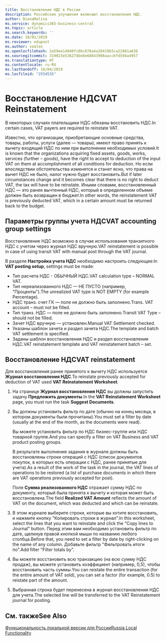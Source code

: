 ```yaml
---
title: Восстановление НДС в России
description: Российские улучшения включают восстановление НДС.
author: DianaMalina
ms.service: dynamics365-business-central
ms.topic: article
ms.search.keywords: ''
ms.date: 10/01/2019
ms.reviewer: edupont
ms.author: soalex
ms.openlocfilehash: 2a59ee14840fc0bc878a4a28419b5ca22881a836
ms.sourcegitcommit: 319023e53627dbe8e68643908aacc6fd594a4957
ms.translationtype: HT
ms.contentlocale: ru-RU
ms.lasthandoff: 10/04/2019
ms.locfileid: "2554535"
---
```

# <a name="vat-reinstatement"></a><span data-ttu-id="8a687-103">Восстановление НДС</span><span class="sxs-lookup"><span data-stu-id="8a687-103">VAT Reinstatement</span></span>

<span data-ttu-id="8a687-104">В некоторых случаях плательщики НДС обязаны восстановить НДС.</span><span class="sxs-lookup"><span data-stu-id="8a687-104">In certain cases, VAT payers are required to reinstate VAT.</span></span>

<span data-ttu-id="8a687-105">Известно, что организации, приобретающие основные средства, товары, работы, услуги (далее — товары), имеют право принять к вычету входящий НДС по ним при выполнении необходимых условий.</span><span class="sxs-lookup"><span data-stu-id="8a687-105">It is known that the organizations acquiring fixed assets, goods, works, services (further – goods), have the right to accept to deduction of the input VAT on them at accomplishment of all conditions for deduction.</span></span> <span data-ttu-id="8a687-106">Но если впоследствии обстоятельства изменятся и станет ясно, что права на вычет НДС не было, налог нужно будет восстановить.</span><span class="sxs-lookup"><span data-stu-id="8a687-106">But if later circumstances change and it becomes clear that there is no right to deduct VAT, the tax will have to be reinstate.</span></span> <span data-ttu-id="8a687-107">Иными словами, восстановленный НДС — это ранее вычтенный НДС, который в определенном объеме должен быть возвращен в бюджет.</span><span class="sxs-lookup"><span data-stu-id="8a687-107">In other words, the reinstatement VAT is previously deducted VAT, which in a certain amount must be returned back to the budget.</span></span>

## <a name="vat-accounting-group-settings"></a><span data-ttu-id="8a687-108">Параметры группы учета НДС</span><span class="sxs-lookup"><span data-stu-id="8a687-108">VAT accounting group settings</span></span>  

<span data-ttu-id="8a687-109">Восстановление НДС возможно в случае использования транзитного НДС с учетом через журнал НДС вручную.</span><span class="sxs-lookup"><span data-stu-id="8a687-109">VAT reinstatement is possible in case of using transit VAT with manual post through the VAT journal.</span></span>  

<span data-ttu-id="8a687-110">В разделе **Настройка учета НДС** необходимо настроить следующее:</span><span class="sxs-lookup"><span data-stu-id="8a687-110">In **VAT posting setup**, settings must be made:</span></span>  

- <span data-ttu-id="8a687-111">Тип расчета НДС - ОБЫЧНЫЙ НДС.</span><span class="sxs-lookup"><span data-stu-id="8a687-111">VAT calculation type – NORMAL VAT.</span></span>
-  <span data-ttu-id="8a687-112">Тип нереализованного НДС — НЕ ПУСТО (например, "Проценты").</span><span class="sxs-lookup"><span data-stu-id="8a687-112">The unrealized VAT type is NOT EMPTY (for example Percentage).</span></span>  
- <span data-ttu-id="8a687-113">НДС транз. счет ГК — поле не должно быть заполнено.</span><span class="sxs-lookup"><span data-stu-id="8a687-113">Trans. VAT account – must not be filled.</span></span>
- <span data-ttu-id="8a687-114">Тип транз. НДС — поле не должно быть заполнено.</span><span class="sxs-lookup"><span data-stu-id="8a687-114">Transit VAT Type – should not be filled.</span></span>  
- <span data-ttu-id="8a687-115">Зачет НДС вручную — установлен.</span><span class="sxs-lookup"><span data-stu-id="8a687-115">Manual VAT Settlement checked.</span></span>  
- <span data-ttu-id="8a687-116">Указаны шаблон зачета и раздел зачета НДС.</span><span class="sxs-lookup"><span data-stu-id="8a687-116">The template and batch VAT settlement is specified.</span></span>  
- <span data-ttu-id="8a687-117">Заданы шаблон восстановления НДС и раздел восстановления НДС.</span><span class="sxs-lookup"><span data-stu-id="8a687-117">VAT reinstatement template and VAT reinstatement batch – set.</span></span>

## <a name="vat-reinstatement"></a><span data-ttu-id="8a687-118">Восстановление НДС</span><span class="sxs-lookup"><span data-stu-id="8a687-118">VAT reinstatement</span></span>

<span data-ttu-id="8a687-119">Для восстановления ранее принятого к вычету НДС используется **Журнал восстановления НДС**.</span><span class="sxs-lookup"><span data-stu-id="8a687-119">To reinstate previously accepted for deduction of VAT used **VAT Reinstatement Worksheet**.</span></span>

1. <span data-ttu-id="8a687-120">На странице **Журнал восстановления НДС** вы должны запустить задачу **Предложить документы**.</span><span class="sxs-lookup"><span data-stu-id="8a687-120">In the **VAT Reinstatement Worksheet** page, you must run the task **Suggest Documents**.</span></span>  

2. <span data-ttu-id="8a687-121">Вы должны установить фильтр по дате (обычно на конец месяца, в котором документы были прочитаны).</span><span class="sxs-lookup"><span data-stu-id="8a687-121">You must set a filter by date (usually at the end of the month, as the documents were read).</span></span>  

    <span data-ttu-id="8a687-122">Вы можете установить фильтр по НДС бизнес-группе или НДС товарной группе.</span><span class="sxs-lookup"><span data-stu-id="8a687-122">And you can specify a filter on VAT Business and VAT product posting groups.</span></span>  

    <span data-ttu-id="8a687-123">В результате выполнения задания в журнале должны быть восстановлены строки операций с НДС (список документов покупок, в которых есть операции с НДС, ранее принятые для учета).</span><span class="sxs-lookup"><span data-stu-id="8a687-123">As a result of the work of the task in the journal, the VAT lines of operations to be restored (a list of purchase documents in which there are VAT operations previously accepted for post).</span></span>

    <span data-ttu-id="8a687-124">Поле **Сумма реализованного НДС** отражает сумму НДС по документу, который была принята к вычету и которая может быть восстановлена.</span><span class="sxs-lookup"><span data-stu-id="8a687-124">The field **Realized VAT Amount** reflects the amount of VAT on the document, which was deducted and which can be reinstate.</span></span>

3. <span data-ttu-id="8a687-125">В этом журнале выберите строки, которые вы хотите восстановить, и нажмите кнопку "Копировать строки в журнал".</span><span class="sxs-lookup"><span data-stu-id="8a687-125">In this worksheet, select the lines that you want to reinstate and click the "Copy lines to Journal" button.</span></span> <span data-ttu-id="8a687-126">Перед этим вам необходимо установить фильтр по дате, щелкнув правой кнопкой мыши по названию любого столбца.</span><span class="sxs-lookup"><span data-stu-id="8a687-126">Before that, you need to set a filter by date by right-clicking on the name of any column.</span></span> <span data-ttu-id="8a687-127">Добавьте фильтр "Фильтровать итоги по".</span><span class="sxs-lookup"><span data-stu-id="8a687-127">Add filter "Filter totals by".</span></span>
4. <span data-ttu-id="8a687-128">Вы можете восстановить всю транзакцию (на всю сумму НДС продаж), вы можете установить коэффициент (например, 0,5), чтобы восстановить часть суммы.</span><span class="sxs-lookup"><span data-stu-id="8a687-128">You can reistate the entire transaction (for the entire amount of VAT sold), you can set a factor (for example, 0.5) to reistate part of the amount.</span></span>
5. <span data-ttu-id="8a687-129">Выбранная строка будет перенесена в журнал восстановления НДС для учета.</span><span class="sxs-lookup"><span data-stu-id="8a687-129">The selected line will be transferred to the VAT Reinstatement journal for posting.</span></span>

## <a name="see-also"></a><span data-ttu-id="8a687-130">См. также</span><span class="sxs-lookup"><span data-stu-id="8a687-130">See Also</span></span>

[<span data-ttu-id="8a687-131">Функциональность локальной версии для России</span><span class="sxs-lookup"><span data-stu-id="8a687-131">Russia Local Functionality</span></span>](russia-local-functionality.md)  
